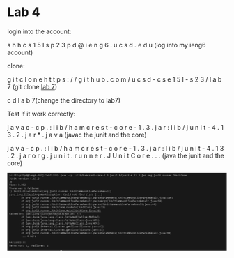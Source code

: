 # Lab 4
login into the account:


s h h c s 1 5 l s p 2 3 p d @ i e n g 6 . u c s d . e d u <enter> (log into my ieng6 account)
  
  
clone:
  
  
g i t c l o n e h t t p s : / / g i t h u b . c o m / u c s d - c s e 1 5 l - s 2 3 / l a b 7<enter> (git clone [lab 7](https://github.com/ucsd-cse15l-s23/lab7))
  
  
c d l a b 7(change the directory to lab7)
  
  
  
Test if it work correctly:
  
  
j  a v a c - c p . : l i b / h a m c r e s t - c o r e - 1 . 3 . j a r : l i b / j u n i t - 4 . 1 3 . 2 . j a r * . j a v a (javac the junit and the core)
  
  
j a v a   - c p  . : l i b / h a m c r e s t - c o r e - 1 . 3 . j a r : l i b / j u n i t - 4 . 1 3 . 2 . j a r o r g . j u n i t . r u n n e r . J U n i t C o r e . . . (java the junit and the core)
  
  

  ![image](lab4pic.png)
